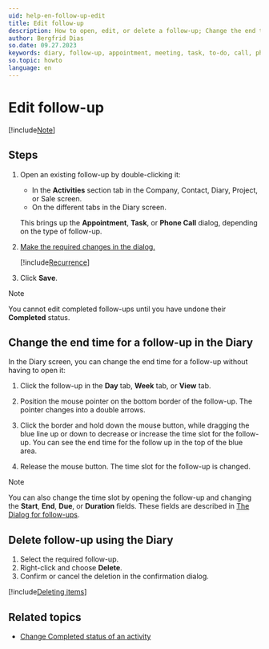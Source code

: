 ```yaml
---
uid: help-en-follow-up-edit
title: Edit follow-up
description: How to open, edit, or delete a follow-up; Change the end time for a follow-up in the Diary
author: Bergfrid Dias
so.date: 09.27.2023
keywords: diary, follow-up, appointment, meeting, task, to-do, call, phone
so.topic: howto
language: en
---
```


# Edit follow-up

[!include[Note](includes/note-edit-followup.md)]

## Steps

1. Open an existing follow-up by double-clicking it:

    * In the **Activities** section tab in the Company, Contact, Diary, Project, or Sale screen.
    * On the different tabs in the Diary screen.

    This brings up the **Appointment**, **Task**, or **Phone Call** dialog, depending on the type of follow-up.

2. [Make the required changes in the dialog.][3]

    [!include[Recurrence](includes/note-repetition.md)]

3. Click **Save**.

> [!NOTE]
> You cannot edit completed follow-ups until you have undone their **Completed** status.

## <a id="change-end" />Change the end time for a follow-up in the Diary

In the Diary screen, you can change the end time for a follow-up without having to open it:

1. Click the follow-up in the **Day** tab, **Week** tab, or **View** tab.

2. Position the mouse pointer on the bottom border of the follow-up. The pointer changes into a double arrows.

3. Click the border and hold down the mouse button, while dragging the blue line up or down to decrease or increase the time slot for the follow-up. You can see the end time for the follow up in the top of the blue area.

4. Release the mouse button. The time slot for the follow-up is changed.

> [!NOTE]
> You can also change the time slot by opening the follow-up and changing the **Start**, **End**, **Due**, or **Duration** fields. These fields are described in [The Dialog for follow-ups][3].

## <a id="delete" />Delete follow-up using the Diary

1. Select the required follow-up.
2. Right-click and choose **Delete**.
3. Confirm or cancel the deletion in the confirmation dialog.

[!include[Deleting items](../../learn/includes/tip-deletion.md)]

## Related topics

* [Change Completed status of an activity][2]

<!-- Referenced links -->
[2]: change-completed-status.md
[3]: screen/dialog-for-followups.md

<!-- Referenced images -->
